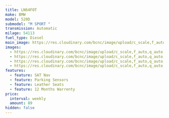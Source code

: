 ```yaml
---
title: LN64FOT
make: BMW
model: 520D
submodel: "M SPORT "
transmission: Automatic
milage: 54113
fuel_type: Diesel
main_image: https://res.cloudinary.com/bcnc/image/upload/c_scale,f_auto,q_auto,w_960/v1648551787/DSC01928_sqznyf.jpg
images:
  - https://res.cloudinary.com/bcnc/image/upload/c_scale,f_auto,q_auto,w_960/v1648551787/DSC01929_mzlpnr.jpg
  - https://res.cloudinary.com/bcnc/image/upload/c_scale,f_auto,q_auto,w_960/v1648551789/DSC01930_tuj0jf.jpg
  - https://res.cloudinary.com/bcnc/image/upload/c_scale,f_auto,q_auto,w_960/v1648551789/DSC01931_lxilrj.jpg
  - https://res.cloudinary.com/bcnc/image/upload/c_scale,f_auto,q_auto,w_960/v1648551787/DSC01932_d5d4sl.jpg
features:
  - feature: SAT Nav
  - feature: Parking Sensors
  - feature: Leather Seats
  - feature: 12 Months Warrenty
price:
  interval: weekly
  amount: 89
hidden: false
---
```

